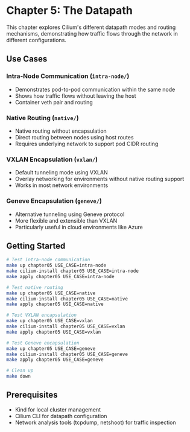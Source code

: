 # Chapter 5: The Datapath

This chapter explores Cilium's different datapath modes and routing mechanisms, demonstrating how traffic flows through the network in different configurations.

## Use Cases

### Intra-Node Communication (`intra-node/`)
- Demonstrates pod-to-pod communication within the same node
- Shows how traffic flows without leaving the host
- Container veth pair and routing

### Native Routing (`native/`)
- Native routing without encapsulation
- Direct routing between nodes using host routes
- Requires underlying network to support pod CIDR routing

### VXLAN Encapsulation (`vxlan/`)
- Default tunneling mode using VXLAN
- Overlay networking for environments without native routing support
- Works in most network environments

### Geneve Encapsulation (`geneve/`)
- Alternative tunneling using Geneve protocol
- More flexible and extensible than VXLAN
- Particularly useful in cloud environments like Azure

## Getting Started

```bash
# Test intra-node communication
make up chapter05 USE_CASE=intra-node
make cilium-install chapter05 USE_CASE=intra-node
make apply chapter05 USE_CASE=intra-node

# Test native routing
make up chapter05 USE_CASE=native
make cilium-install chapter05 USE_CASE=native
make apply chapter05 USE_CASE=native

# Test VXLAN encapsulation
make up chapter05 USE_CASE=vxlan
make cilium-install chapter05 USE_CASE=vxlan
make apply chapter05 USE_CASE=vxlan

# Test Geneve encapsulation
make up chapter05 USE_CASE=geneve
make cilium-install chapter05 USE_CASE=geneve
make apply chapter05 USE_CASE=geneve

# Clean up
make down
```

## Prerequisites

- Kind for local cluster management
- Cilium CLI for datapath configuration
- Network analysis tools (tcpdump, netshoot) for traffic inspection